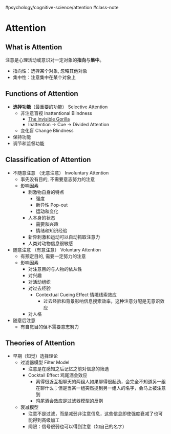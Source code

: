 #psychology/cognitive-science/attention #class-note 

# Attention

## What is Attention

注意是心理活动或意识对一定对象的**指向**与**集中**。

- 指向性：选择某个对象, 忽略其他对象
- 集中性：注意集中在某个对象上

## Functions of Attention

- **选择功能**（最重要的功能） Selective Attention
	- 非注意盲视 Inattentional Blindness
		- [The Invisible Gorilla](http://theinvisiblegorilla.com)
		- Inattention → Cue → Divided Attention
	- 变化盲 Change Blindness 
- 保持功能
- 调节和监督功能

## Classification of Attention

- 不随意注意 （无意注意） Involuntary Attention
	- 事先没有目的, 不需要意志努力的注意
	- 影响因素
		- 刺激物自身的特点
			- 强度
			- 新异性 Pop-out
			- 运动和变化
		- 人本身的状态
			- 需要和兴趣
			- 情绪和知识经验
		- 新异刺激和运动可以自动抓取注意力
		- 人类对动物信息很敏感
- 随意注意 （有意注意） Voluntary Attention
	- 有预定目的, 需要一定努力的注意
	- 影响因素
		- 对注意目的与人物的依从性
		- 对兴趣
		- 对活动组织
		- 对过去经验
			- Contextual Cueing Effect 情境线索效应
				- 过去经验和背景影响信息搜索效率，这种注意分配是无意识效应
		- 对人格
- 随意后注意
	- 有自觉目的但不需要意志努力

## Theories of Attention

- 早期（知觉）选择理论
	- 过滤器模型 Filter Model
		- 注意是在感知之后记忆之前对信息的筛选
		- Cocktail Effect 鸡尾酒会效应
			- 离得很近互相聊天的两组人如果聊得很起劲，会完全不知道另一组在聊什么；但是当某一组突然提到另一组人的名字，会马上被注意到
			- 鸡尾酒会效应是过滤器模型的反例
	- 衰减模型
		- 注意不是过滤，而是减弱非注意信息，这些信息即使强度衰减了也可能得到高级加工
		- 阈限：信号很弱也可以得到注意（如自己的名字）